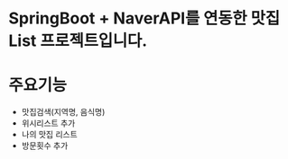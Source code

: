 # SpringBoot + NaverAPI를 연동한 맛집 List 프로젝트입니다.
# 주요기능
  - 맛집검색(지역명, 음식명)
  - 위시리스트 추가
  - 나의 맛집 리스트
  - 방문횟수 추가

